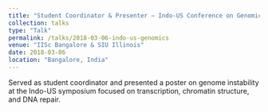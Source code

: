 ```yaml
---
title: "Student Coordinator & Presenter – Indo-US Conference on Genomic Instability"
collection: talks
type: "Talk"
permalink: /talks/2018-03-06-indo-us-genomics
venue: "IISc Bangalore & SIU Illinois"
date: 2018-03-06
location: "Bangalore, India"
---
```


Served as student coordinator and presented a poster on genome instability at the Indo-US symposium focused on transcription, chromatin structure, and DNA repair.
